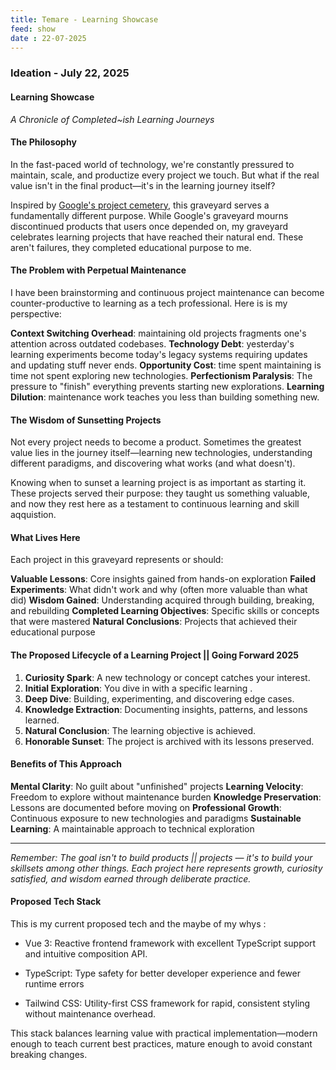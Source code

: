 ```yaml
---
title: Temare - Learning Showcase
feed: show
date : 22-07-2025
---
```


### Ideation - July 22, 2025

####  Learning Showcase
*A Chronicle of Completed~ish Learning Journeys*

#### The Philosophy

In the fast-paced world of technology, we're constantly pressured to maintain, scale, and productize every project we touch. But what if the real value isn't in the final product—it's in the learning journey itself?

Inspired by [Google's project cemetery](https://killedbygoogle.com/), this graveyard serves a fundamentally different purpose. While Google's graveyard mourns discontinued products that users once depended on, my graveyard celebrates learning projects that have reached their natural end. These aren't failures, they  completed educational purpose to me.

#### The Problem with Perpetual Maintenance

I have been brainstorming and continuous project maintenance can become counter-productive to learning as a tech professional. Here is is my perspective:

**Context Switching Overhead**: maintaining old projects fragments one's attention across outdated codebases.
**Technology Debt**: yesterday's learning experiments become today's legacy systems requiring updates and updating stuff never ends.
**Opportunity Cost**: time spent maintaining is time not spent exploring new technologies.
**Perfectionism Paralysis**: The pressure to "finish" everything prevents starting new explorations.
**Learning Dilution**: maintenance work teaches you less than building something new.

#### The Wisdom of Sunsetting Projects

Not every project needs to become a product. Sometimes the greatest value lies in the journey itself—learning new technologies, understanding different paradigms, and discovering what works (and what doesn't).

Knowing when to sunset a learning project is as important as starting it. These projects served their purpose: they taught us something valuable, and now they rest here as a testament to continuous learning and skill aqquistion.

#### What Lives Here

Each project in this graveyard represents or should:

**Valuable Lessons**: Core insights gained from hands-on exploration
**Failed Experiments**: What didn't work and why (often more valuable than what did)
**Wisdom Gained**: Understanding acquired through building, breaking, and rebuilding
**Completed Learning Objectives**: Specific skills or concepts that were mastered
**Natural Conclusions**: Projects that achieved their educational purpose

#### The Proposed Lifecycle of a Learning Project || Going Forward 2025

1. **Curiosity Spark**: A new technology or concept catches your interest.
2. **Initial Exploration**: You dive in with a specific learning .
3. **Deep Dive**: Building, experimenting, and discovering edge cases.
4. **Knowledge Extraction**: Documenting insights, patterns, and lessons learned.
5. **Natural Conclusion**: The learning objective is achieved.
6. **Honorable Sunset**: The project is archived with its lessons preserved.

#### Benefits of This Approach

**Mental Clarity**: No guilt about "unfinished" projects
**Learning Velocity**: Freedom to explore without maintenance burden
**Knowledge Preservation**: Lessons are documented before moving on
**Professional Growth**: Continuous exposure to new technologies and paradigms
**Sustainable Learning**: A maintainable approach to technical exploration

---

*Remember: The goal isn't to build products || projects — it's to build your skillsets among other things. Each project here represents growth, curiosity satisfied, and wisdom earned through deliberate practice.*

#### Proposed Tech Stack

This is my current proposed tech and the maybe of my whys :


- Vue 3: Reactive frontend framework with excellent TypeScript support and intuitive composition API.

- TypeScript: Type safety for better developer experience and fewer runtime errors

- Tailwind CSS: Utility-first CSS framework for rapid, consistent styling without maintenance overhead.

This stack balances learning value with practical implementation—modern enough to teach current best practices, mature enough to avoid constant breaking changes.
